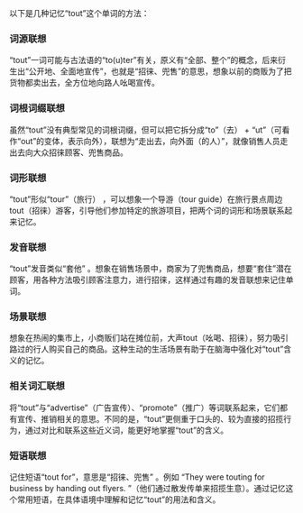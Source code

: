以下是几种记忆“tout”这个单词的方法：

### 词源联想
“tout”一词可能与古法语的“to(u)ter”有关，原义有“全部、整个”的概念，后来衍生出“公开地、全面地宣传”，也就是“招徕、兜售”的意思，想象以前的商贩为了把货物都卖出去，全方位地向路人吆喝宣传。

### 词根词缀联想
虽然“tout”没有典型常见的词根词缀，但可以把它拆分成“to”（去） + “ut”（可看作“out”的变体，表示向外），联想为“走出去，向外面（的人）”，就像销售人员走出去向大众招徕顾客、兜售商品。

### 词形联想
“tout”形似“tour”（旅行） ，可以想象一个导游（tour guide）在旅行景点周边tout（招徕）游客，引导他们参加特定的旅游项目，把两个词的词形和场景联系起来记忆。

### 发音联想
“tout”发音类似“套他” 。想象在销售场景中，商家为了兜售商品，想要“套住”潜在顾客，用各种方法吸引顾客注意力，进行招徕，这样通过有趣的发音联想来记住单词。

### 场景联想
想象在热闹的集市上，小商贩们站在摊位前，大声tout（吆喝、招徕），努力吸引路过的行人购买自己的商品。这种生动的生活场景有助于在脑海中强化对“tout”含义的记忆。

### 相关词汇联想
将“tout”与“advertise”（广告宣传）、“promote”（推广）等词联系起来，它们都有宣传、推销相关的意思。不同的是，“tout”更侧重于口头的、较为直接的招揽行为，通过对比和联系这些近义词，能更好地掌握“tout”的含义。

### 短语联想
记住短语“tout for”，意思是“招徕、兜售” 。例如 “They were touting for business by handing out flyers. ”（他们通过散发传单来招揽生意）。通过记忆这个常用短语，在具体语境中理解和记忆“tout”的用法和含义。 